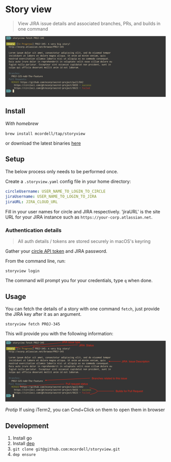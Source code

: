 # Story view

> View JIRA issue details and associated branches, PRs, and builds in one command

![example image][example-image]

## Install

*With homebrew*

`brew install mcordell/tap/storyview`

or download the latest binaries [here][release-page]

## Setup

The below process only needs to be performed once.


Create a `.storyview.yaml` config file in your home directory:

```yaml
circleUsername: USER_NAME_TO_LOGIN_TO_CIRCLE
jiraUsername: USER_NAME_TO_LOGIN_TO_JIRA
jiraURL: JIRA_CLOUD_URL
```

Fill in your user names for circle and JIRA respectively. 'jiraURL' is the site
URL for your JIRA instance such as `https://your-corp.atlassian.net`.

### Authentication details

> All auth details / tokens are stored securely in macOS's keyring

Gather your [circle API token][circle-token-ref] and JIRA password.

From the command line, run:

```
storyview login
```

The command will prompt you for your credentials, type `q` when done.

## Usage

You can fetch the details of a story with one command `fetch`, just provide the
JIRA key after it as an argument.

```
storyview fetch PROJ-345
```

This will provide you with the following information:

![Annotated image][example-image-annotated]

*Protip* If using iTerm2, you can Cmd+Click on them to open them in browser

## Development

1. Install go
2. Install [dep][dep]
3. `git clone git@github.com:mcordell/storyview.git`
4. `dep ensure`


[dep]: https://github.com/golang/dep#setup
[example-image]: https://github.com/mcordell/storyview/raw/master/images/example.png
[example-image-annotated]: https://github.com/mcordell/storyview/raw/master/images/example-annotated.png
[circle-token-ref]: https://circleci.com/docs/api/v1-reference/#authentication
[release-page]: https://github.com/mcordell/storyview/releases/
